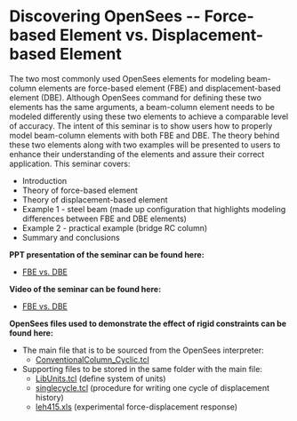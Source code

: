 # Discovering OpenSees -- Force-based Element vs. Displacement-based Element

<p>The two most commonly used OpenSees elements for modeling beam-column
elements are force-based element (FBE) and displacement-based element
(DBE). Although OpenSees command for defining these two elements has the
same arguments, a beam-column element needs to be modeled differently
using these two elements to achieve a comparable level of accuracy. The
intent of this seminar is to show users how to properly model
beam-column elements with both FBE and DBE. The theory behind these two
elements along with two examples will be presented to users to enhance
their understanding of the elements and assure their correct
application. This seminar covers:</p>
<ul>
<li>Introduction</li>
<li>Theory of force-based element</li>
<li>Theory of displacement-based element</li>
<li>Example 1 - steel beam (made up configuration that highlights
modeling differences between FBE and DBE elements)</li>
<li>Example 2 - practical example (bridge RC column)</li>
<li>Summary and conclusions</li>
</ul>
<p><strong>PPT presentation of the seminar can be found
here:</strong></p>
<ul>
<li><a href="Media:_FBEvsDBE_final.pdf" title="wikilink">FBE vs.
DBE</a></li>
</ul>
<p><strong>Video of the seminar can be found here:</strong></p>
<ul>
<li><a href="http://www.youtube.com/watch?v=yk-1k2aF53E">FBE vs.
DBE</a></li>
</ul>
<p><strong>OpenSees files used to demonstrate the effect of rigid
constraints can be found here:</strong></p>
<ul>
<li>The main file that is to be sourced from the OpenSees interpreter:
<ul>
<li><a href="ConventionalColumn_Cyclic.tcl"
title="wikilink">ConventionalColumn_Cyclic.tcl</a></li>
</ul></li>
<li>Supporting files to be stored in the same folder with the main file:
<ul>
<li><a href="LibUnits.tcl" title="wikilink">LibUnits.tcl</a> (define
system of units)</li>
<li><a href="singlecycle.tcl" title="wikilink">singlecycle.tcl</a>
(procedure for writing one cycle of displacement history)</li>
<li><a href="Media:_leh415.xls" title="wikilink">leh415.xls</a>
(experimental force-displacement response)</li>
</ul></li>
</ul>
